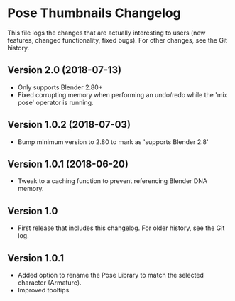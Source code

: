 # Pose Thumbnails Changelog

This file logs the changes that are actually interesting to users (new features,
changed functionality, fixed bugs). For other changes, see the Git history.

## Version 2.0 (2018-07-13)

- Only supports Blender 2.80+
- Fixed corrupting memory when performing an undo/redo while the 'mix pose' operator is running.


## Version 1.0.2 (2018-07-03)

- Bump minimum version to 2.80 to mark as 'supports Blender 2.8'


## Version 1.0.1  (2018-06-20)

- Tweak to a caching function to prevent referencing Blender DNA
  memory.


## Version 1.0

- First release that includes this changelog. For older history, see the Git log.

## Version 1.0.1

- Added option to rename the Pose Library to match the selected character (Armature).
- Improved tooltips.
